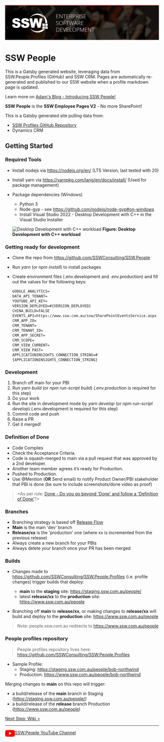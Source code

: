 <img src="https://github.com/SSWConsulting/SSW.People/raw/main/_wiki/images/ssw-banner.png">

# SSW People

This is a Gatsby generated website, leveraging data from SSW.People.Profiles (GitHub) and SSW CRM. Pages are automatically re-generated and published to our SSW website when a profile markdown page is updated. 

Learn more on [Adam's Blog - Introducing SSW People!](https://adamcogan.com/2020/02/10/introducing-ssw-people)

**SSW People** is the **SSW Employee Pages V2** - No more SharePoint!

This is a Gatsby generated site pulling data from:

- [SSW Profiles GitHub Repository](https://github.com/SSWConsulting/SSW.People.Profiles)
- Dynamics CRM

## Getting Started

### Required Tools

- Install nodejs via <https://nodejs.org/en/> (LTS Version, last tested with 20)
- Install yarn via <https://yarnpkg.com/lang/en/docs/install/> (Used for package management)
- Package dependencies (Windows)
  - Python 3
  - Node-gyp - see https://github.com/nodejs/node-gyp#on-windows
  - Install Visual Studio 2022 - Desktop Development with C++ in the Visual Studio Installer
  
  ![Desktop Development with C++ workload](https://user-images.githubusercontent.com/38869720/183000582-463e2fb8-7c8f-4636-81fb-5bdb95758d78.png)
  **Figure: Desktop Development with C++ workload**

### Getting ready for development

- Clone the repo from <https://github.com/SSWConsulting/SSW.People>
- Run *yarn* (or *npm install*) to install packages
- Create environment files (.env.development and .env.production) and fill out the values for the following keys:
  
  ``` env
  GOOGLE_ANALYTICS=
  DATA_API_TENANT=
  YOUTUBE_API_KEY=
  VERSION_DEPLOYED=#{VERSION_DEPLOYED}
  CHINA_BUILD=FALSE
  EVENTS_API=https://www.ssw.com.au/ssw/SharePointEventsService.aspx
  CRM_APP_ID=
  CRM_TENANT=
  CRM_TENANT_ID=
  CRM_APP_SECRET=
  CRM_SCOPE=
  CRM_VIEW_CURRENT=
  CRM_VIEW_PAST=
  APPLICATIONINSIGHTS_CONNECTION_STRING=#{APPLICATIONINSIGHTS_CONNECTION_STRING}
  ```

### Development

1. Branch off main for your PBI
2. Run *yarn build* (or *npm run-script build*) (.env.production is required for this step)
3. Do your work
4. Run the site in development mode by *yarn develop* (or *npm run-script develop*) (.env.development is required for this step)
5. Commit code and push
6. Raise a PR
7. Get it merged!

### Definition of Done

- Code Compiles
- Check the Acceptance Criteria.
- Code is squash-merged to main via a pull request that was approved by a 2nd developer.
- Another team member agrees it’s ready for Production.
- Pushed to Production.
- Use @Mention (**OR** Send email) to notify Product Owner/PBI stakeholder that PBI is done (be sure to include screenshots/done video as proof) 

> <As per rule: [Done - Do you go beyond 'Done' and follow a 'Definition of Done'](https://rules.ssw.com.au/done-do-you-go-beyond-done-and-follow-a-definition-of-done)?>

### Branches

- Branching strategy is based off [Release Flow](https://docs.microsoft.com/en-us/azure/devops/learn/devops-at-microsoft/release-flow)
- **Main** is the main 'dev' branch
- **Release/xx** is the 'production' one (where xx is incremented from the previous release)
- Always create a new branch for your PBIs
- Always delete your branch once your PR has been merged

### Builds

- Changes made to https://github.com/SSWConsulting/SSW.People.Profiles (i.e. profile changes) trigger builds that deploy:
  - **main** to the **staging** site: <https://staging.ssw.com.au/people/>
  - latest **release/xx** to the **production** site: <https://www.ssw.com.au/people>
  
- Branching off **main** to **release/xx**, or making changes to **release/xx** will build and deploy to the **production** site: <https://www.ssw.com.au/people>

> Note: people.ssw.com.au redirects to <https://www.ssw.com.au/people>

### People profiles repository

> People profiles repository lives here: <https://github.com/SSWConsulting/SSW.People.Profiles>
>
- Sample Profile:
  - Staging: <https://staging.ssw.com.au/people/bob-northwind>
  - Production: <https://www.ssw.com.au/people/bob-northwind>

Merging changes to **main** on this repo will trigger:

- a build/release of the **main** branch in Staging (https://staging.ssw.com.au/people/)
- a build/release of the **release** branch Production (https://www.ssw.com.au/people)

[Next Step: Wiki >](https://github.com/SSWConsulting/SSW.People/wiki)

---
<img align="left" width="32" height="22" src="https://github.com/SSWConsulting/SSW.People/raw/main/_wiki/images/youtube_social_icon_red.png">

[SSW.People YouTube Channel](https://www.youtube.com/channel/UCrr5pDDM5Fnvgk4fCXfsX-A)
